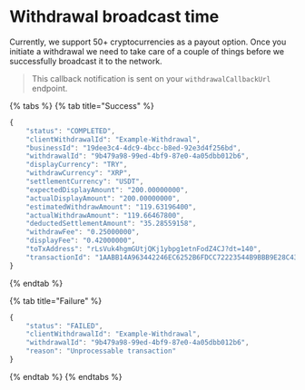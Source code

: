 # Withdrawal broadcast time

Currently, we support 50+ cryptocurrencies as a payout option. Once you initiate a withdrawal we need to take care of a couple of things before we successfully broadcast it to the network.

> This callback notification is sent on your `withdrawalCallbackUrl` endpoint.

{% tabs %}
{% tab title="Success" %}
```javascript
{
    "status": "COMPLETED",
    "clientWithdrawalId": "Example-Withdrawal",
    "businessId": "19dee3c4-4dc9-4bcc-b8ed-92e3d4f256bd",
    "withdrawalId": "9b479a98-99ed-4bf9-87e0-4a05dbb012b6",
    "displayCurrency": "TRY",
    "withdrawCurrency": "XRP",
    "settlementCurrency": "USDT",
    "expectedDisplayAmount": "200.00000000",
    "actualDisplayAmount": "200.00000000",
    "estimatedWithdrawAmount": "119.63196400",
    "actualWithdrawAmount": "119.66467800",
    "deductedSettlementAmount": "35.28559158",
    "withdrawFee": "0.25000000",
    "displayFee": "0.42000000",
    "toTxAddress": "rLsVuk4hgmGUtjQKj1ybpg1etnFodZ4CJ?dt=140",
    "transactionId": "1AABB14A963442246EC6252B6FDCC72223544B9BBB9E28C431DF2F1C B3545DB5"
}
```
{% endtab %}

{% tab title="Failure" %}
```javascript
{
    "status": "FAILED",
    "clientWithdrawalId": "Example-Withdrawal",
    "withdrawalId": "9b479a98-99ed-4bf9-87e0-4a05dbb012b6",
    "reason": "Unprocessable transaction"
}
```
{% endtab %}
{% endtabs %}



